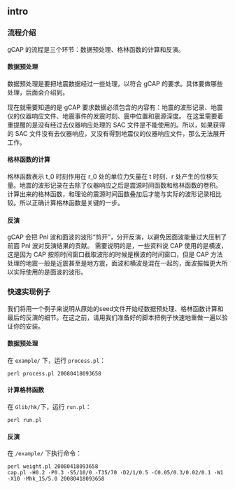 ## intro

### 流程介绍

gCAP 的流程是三个环节：数据预处理、格林函数的计算和反演。

#### 数据预处理

数据预处理是要把地震数据经过一些处理，以符合 gCAP 的要求。具体要做哪些处理，后面会介绍到。

现在就需要知道的是 gCAP 要求数据必须包含的内容有：地震的波形记录、地震仪的仪器响应文件、地震事件的发震时刻、震中位置和震源深度。
在这里需要着重提醒的是没有经过去仪器响应处理的 SAC 文件是不能使用的。所以，如果获得的 SAC 文件没有去仪器响应，又没有得到地震仪的仪器响应文件，那么无法展开工作。

#### 格林函数的计算

格林函数表示 t_0 时刻作用在 r_0 处的单位力矢量在 t 时刻、r 处产生的位移矢量。地震的波形记录在去除了仪器响应之后是震源时间函数和格林函数的卷积。
计算出来的格林函数，和理论的震源时间函数叠加后才能与实际的波形记录相比较。所以正确计算格林函数是关键的一步。

#### 反演

gCAP 会把 Pnl 波和面波的波形“剪开”，分开反演，以避免因面波能量过大压制了前面 Pnl 波对反演结果的贡献。
需要说明的是，一些资料说 CAP 使用的是横波，这是因为 CAP 按照时间窗口截取波形的时候是横波的时间窗口，但是 CAP 方法处理的地震一般是近震甚至是地方震，面波和横波是混在一起的，面波振幅更大所以实际使用的是面波的波形。

### 快速实现例子

我们将用一个例子来说明从原始的seed文件开始经数据预处理、格林函数计算和最后的反演的细节。在这之前，请用我们准备好的脚本把例子快速地重做一遍以验证你的安装。

#### 数据预处理
在 `example/` 下，运行 `process.pl`：

    perl process.pl 20080418093658

#### 计算格林函数
在 `Glib/hk/`下，运行 `run.pl`：

    perl run.pl

#### 反演
在 `/example/` 下执行命令：

    perl weight.pl 20080418093658
    cap.pl -H0.2 -P0.3 -S5/10/0 -T35/70 -D2/1/0.5 -C0.05/0.3/0.02/0.1 -W1 -X10 -Mhk_15/5.0 20080418093658
